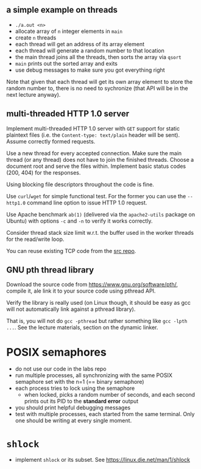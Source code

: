 ## a simple example on threads

- `./a.out <n>`
- allocate array of `n` integer elements in `main`
- create `n` threads
- each thread will get an address of its array element
- each thread will generate a random number to that location
- the main thread joins all the threads, then sorts the array via `qsort`
- `main` prints out the sorted array and exits
- use debug messages to make sure you got everything right

Note that given that each thread will get its own array element to store the
random number to, there is no need to sychronize (that API will be in the next
lecture anyway).

## multi-threaded HTTP 1.0 server

Implement multi-threaded HTTP 1.0 server with `GET` support for static plaintext files 
(i.e. the `Content-type: text/plain` header will be sent). Assume correctly formed requests.

Use a new thread for every accepted connection. Make sure the main thread (or any thread) does not have to join the finished threads.
Choose a document root and serve the files within. Implement basic status codes (200, 404) for the responses.

Using blocking file descriptors throughout the code is fine.

Use `curl`/`wget` for simple functional test. For the former you can use the `--http1.0` command line option to issue HTTP 1.0 request.

Use Apache benchmark `ab(1)` (delivered via the `apache2-utils` package on Ubuntu) 
with options `-c` and `-n` to verify it works correctly.

Consider thread stack size limit w.r.t. the buffer used in the worker threads for the read/write loop.

You can reuse existing TCP code from the [src repo](https://github.com/devnull-cz/unix-linux-prog-in-c-src).

## GNU pth thread library

Download the source code from https://www.gnu.org/software/pth/, compile it, ale
link it to your source code using pthread API.

Verify the library is really used (on Linux though, it should be easy as gcc
will not automatically link against a pthread library).

That is, you will not do `gcc -pthread` but rather something like `gcc -lpth ...`. 
See the lecture materials, section on the dynamic linker.

# POSIX semaphores

- do not use our code in the labs repo
- run multiple processes, all synchronizing with the same POSIX semaphore set
  with the n=1 (== binary semaphore)
- each process tries to lock using the semaphore
  - when locked, picks a random number of seconds, and each second prints
    out its PID to the **standard error** output
- you should print helpful debugging messages
- test with multiple processes, each started from the same terminal.  Only one
  should be writing at every single moment.

# `shlock`

- implement `shlock` or its subset.  See https://linux.die.net/man/1/shlock
